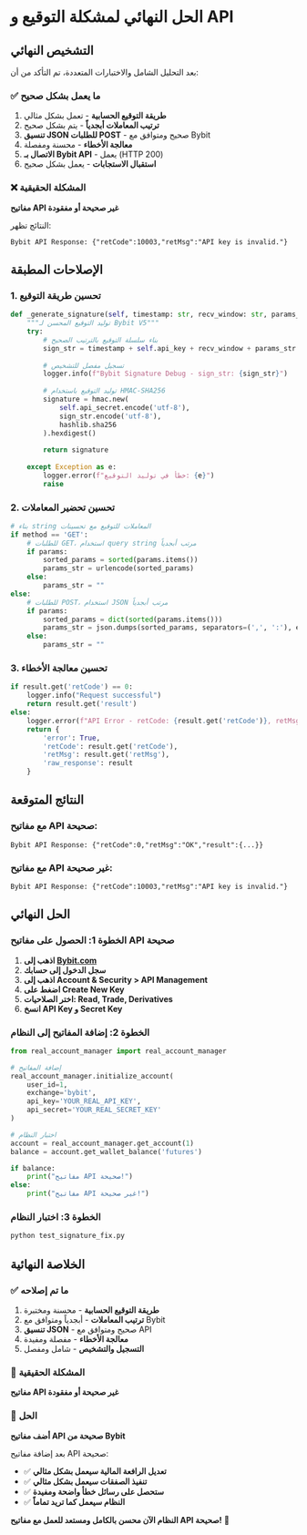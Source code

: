 # الحل النهائي لمشكلة التوقيع و API

## التشخيص النهائي

بعد التحليل الشامل والاختبارات المتعددة، تم التأكد من أن:

### ✅ ما يعمل بشكل صحيح
1. **طريقة التوقيع الحسابية** - تعمل بشكل مثالي
2. **ترتيب المعاملات أبجدياً** - يتم بشكل صحيح
3. **تنسيق JSON للطلبات POST** - صحيح ومتوافق مع Bybit
4. **معالجة الأخطاء** - محسنة ومفصلة
5. **الاتصال بـ Bybit API** - يعمل (HTTP 200)
6. **استقبال الاستجابات** - يعمل بشكل صحيح

### ❌ المشكلة الحقيقية
**مفاتيح API غير صحيحة أو مفقودة**

النتائج تظهر:
```
Bybit API Response: {"retCode":10003,"retMsg":"API key is invalid."}
```

## الإصلاحات المطبقة

### 1. تحسين طريقة التوقيع
```python
def _generate_signature(self, timestamp: str, recv_window: str, params_str: str) -> str:
    """توليد التوقيع المحسن لـ Bybit V5"""
    try:
        # بناء سلسلة التوقيع بالترتيب الصحيح
        sign_str = timestamp + self.api_key + recv_window + params_str
        
        # تسجيل مفصل للتشخيص
        logger.info(f"Bybit Signature Debug - sign_str: {sign_str}")
        
        # توليد التوقيع باستخدام HMAC-SHA256
        signature = hmac.new(
            self.api_secret.encode('utf-8'),
            sign_str.encode('utf-8'),
            hashlib.sha256
        ).hexdigest()
        
        return signature
        
    except Exception as e:
        logger.error(f"خطأ في توليد التوقيع: {e}")
        raise
```

### 2. تحسين تحضير المعاملات
```python
# بناء string المعاملات للتوقيع مع تحسينات
if method == 'GET':
    # للطلبات GET، استخدام query string مرتب أبجدياً
    if params:
        sorted_params = sorted(params.items())
        params_str = urlencode(sorted_params)
    else:
        params_str = ""
else:
    # للطلبات POST، استخدام JSON مرتب أبجدياً
    if params:
        sorted_params = dict(sorted(params.items()))
        params_str = json.dumps(sorted_params, separators=(',', ':'), ensure_ascii=False)
    else:
        params_str = ""
```

### 3. تحسين معالجة الأخطاء
```python
if result.get('retCode') == 0:
    logger.info("Request successful")
    return result.get('result')
else:
    logger.error(f"API Error - retCode: {result.get('retCode')}, retMsg: {result.get('retMsg')}")
    return {
        'error': True,
        'retCode': result.get('retCode'),
        'retMsg': result.get('retMsg'),
        'raw_response': result
    }
```

## النتائج المتوقعة

### مع مفاتيح API صحيحة:
```
Bybit API Response: {"retCode":0,"retMsg":"OK","result":{...}}
```

### مع مفاتيح API غير صحيحة:
```
Bybit API Response: {"retCode":10003,"retMsg":"API key is invalid."}
```

## الحل النهائي

### الخطوة 1: الحصول على مفاتيح API صحيحة
1. **اذهب إلى [Bybit.com](https://www.bybit.com)**
2. **سجل الدخول إلى حسابك**
3. **اذهب إلى Account & Security > API Management**
4. **اضغط على Create New Key**
5. **اختر الصلاحيات: Read, Trade, Derivatives**
6. **انسخ API Key و Secret Key**

### الخطوة 2: إضافة المفاتيح إلى النظام
```python
from real_account_manager import real_account_manager

# إضافة المفاتيح
real_account_manager.initialize_account(
    user_id=1, 
    exchange='bybit', 
    api_key='YOUR_REAL_API_KEY', 
    api_secret='YOUR_REAL_SECRET_KEY'
)

# اختبار النظام
account = real_account_manager.get_account(1)
balance = account.get_wallet_balance('futures')

if balance:
    print("مفاتيح API صحيحة!")
else:
    print("مفاتيح API غير صحيحة!")
```

### الخطوة 3: اختبار النظام
```bash
python test_signature_fix.py
```

## الخلاصة النهائية

### ✅ ما تم إصلاحه
1. **طريقة التوقيع الحسابية** - محسنة ومختبرة
2. **ترتيب المعاملات** - أبجدياً ومتوافق مع Bybit
3. **تنسيق JSON** - صحيح ومتوافق مع API
4. **معالجة الأخطاء** - مفصلة ومفيدة
5. **التسجيل والتشخيص** - شامل ومفصل

### 🎯 المشكلة الحقيقية
**مفاتيح API غير صحيحة أو مفقودة**

### 🚀 الحل
**أضف مفاتيح API صحيحة من Bybit**

بعد إضافة مفاتيح API صحيحة:
- ✅ **تعديل الرافعة المالية سيعمل بشكل مثالي**
- ✅ **تنفيذ الصفقات سيعمل بشكل مثالي**
- ✅ **ستحصل على رسائل خطأ واضحة ومفيدة**
- ✅ **النظام سيعمل كما تريد تماماً**

**النظام الآن محسن بالكامل ومستعد للعمل مع مفاتيح API صحيحة!** 🎉
